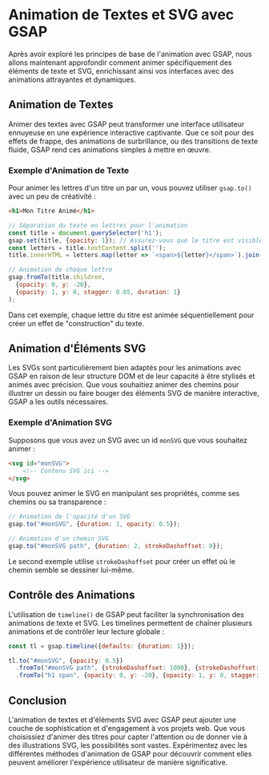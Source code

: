 # Animation de Textes et SVG avec GSAP

Après avoir exploré les principes de base de l'animation avec GSAP, nous allons maintenant approfondir comment animer spécifiquement des éléments de texte et SVG, enrichissant ainsi vos interfaces avec des animations attrayantes et dynamiques.

## Animation de Textes

Animer des textes avec GSAP peut transformer une interface utilisateur ennuyeuse en une expérience interactive captivante. Que ce soit pour des effets de frappe, des animations de surbrillance, ou des transitions de texte fluide, GSAP rend ces animations simples à mettre en œuvre.

### Exemple d'Animation de Texte

Pour animer les lettres d'un titre un par un, vous pouvez utiliser `gsap.to()` avec un peu de créativité :

```html
<h1>Mon Titre Animé</h1>
```

```javascript
// Séparation du texte en lettres pour l'animation
const title = document.querySelector('h1');
gsap.set(title, {opacity: 1}); // Assurez-vous que le titre est visible
const letters = title.textContent.split('');
title.innerHTML = letters.map(letter => `<span>${letter}</span>`).join('');

// Animation de chaque lettre
gsap.fromTo(title.children, 
  {opacity: 0, y: -20},
  {opacity: 1, y: 0, stagger: 0.05, duration: 1}
);
```

Dans cet exemple, chaque lettre du titre est animée séquentiellement pour créer un effet de "construction" du texte.

## Animation d'Éléments SVG

Les SVGs sont particulièrement bien adaptés pour les animations avec GSAP en raison de leur structure DOM et de leur capacité à être stylisés et animés avec précision. Que vous souhaitiez animer des chemins pour illustrer un dessin ou faire bouger des éléments SVG de manière interactive, GSAP a les outils nécessaires.

### Exemple d'Animation SVG

Supposons que vous avez un SVG avec un id `monSVG` que vous souhaitez animer :

```html
<svg id="monSVG">
    <!-- Contenu SVG ici -->
</svg>
```

Vous pouvez animer le SVG en manipulant ses propriétés, comme ses chemins ou sa transparence :

```javascript
// Animation de l'opacité d'un SVG
gsap.to("#monSVG", {duration: 1, opacity: 0.5});

// Animation d'un chemin SVG
gsap.to("#monSVG path", {duration: 2, strokeDashoffset: 0});
```

Le second exemple utilise `strokeDashoffset` pour créer un effet où le chemin semble se dessiner lui-même.

## Contrôle des Animations

L'utilisation de `timeline()` de GSAP peut faciliter la synchronisation des animations de texte et SVG. Les timelines permettent de chaîner plusieurs animations et de contrôler leur lecture globale :

```javascript
const tl = gsap.timeline({defaults: {duration: 1}});

tl.to("#monSVG", {opacity: 0.5})
  .fromTo("#monSVG path", {strokeDashoffset: 1000}, {strokeDashoffset: 0}, "<")
  .fromTo("h1 span", {opacity: 0, y: -20}, {opacity: 1, y: 0, stagger: 0.05}, "<");
```

## Conclusion

L'animation de textes et d'éléments SVG avec GSAP peut ajouter une couche de sophistication et d'engagement à vos projets web. Que vous choisissiez d'animer des titres pour capter l'attention ou de donner vie à des illustrations SVG, les possibilités sont vastes. Expérimentez avec les différentes méthodes d'animation de GSAP pour découvrir comment elles peuvent améliorer l'expérience utilisateur de manière significative.